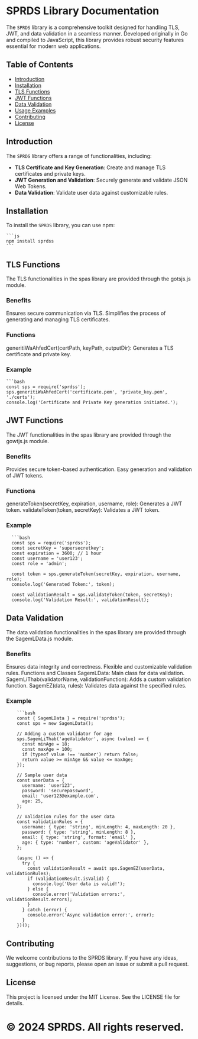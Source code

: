 # SPRDS Library Documentation

The `SPRDS` library is a comprehensive toolkit designed for handling TLS, JWT, and data validation in a seamless manner. Developed originally in Go and compiled to JavaScript, this library provides robust security features essential for modern web applications.

## Table of Contents

- [Introduction](#introduction)
- [Installation](#installation)
- [TLS Functions](#tls-functions)
- [JWT Functions](#jwt-functions)
- [Data Validation](#data-validation)
- [Usage Examples](#usage-examples)
- [Contributing](#contributing)
- [License](#license)

## Introduction

The `SPRDS` library offers a range of functionalities, including:

- **TLS Certificate and Key Generation**: Create and manage TLS certificates and private keys.
- **JWT Generation and Validation**: Securely generate and validate JSON Web Tokens.
- **Data Validation**: Validate user data against customizable rules.

## Installation

To install the `SPRDS` library, you can use npm:

    ```js
    npm install sprdss
    ```

## TLS Functions

The TLS functionalities in the spas library are provided through the gotsjs.js module.

### Benefits
Ensures secure communication via TLS.
Simplifies the process of generating and managing TLS certificates.

### Functions
generitiWaAhfedCert(certPath, keyPath, outputDir): Generates a TLS certificate and private key.

### Example
    ```bash
    const sps = require('sprdss');
    sps.generitiWaAhfedCert('certificate.pem', 'private_key.pem', './certs');
    console.log('Certificate and Private Key generation initiated.');


## JWT Functions

The JWT functionalities in the spas library are provided through the gowtjs.js module.

### Benefits
Provides secure token-based authentication.
Easy generation and validation of JWT tokens.

### Functions
generateToken(secretKey, expiration, username, role): Generates a JWT token.
validateToken(token, secretKey): Validates a JWT token.

### Example
      ```bash
      const sps = require('sprdss');
      const secretKey = 'supersecretkey';
      const expiration = 3600; // 1 hour
      const username = 'user123';
      const role = 'admin';
      
      const token = sps.generateToken(secretKey, expiration, username, role);
      console.log('Generated Token:', token);
      
      const validationResult = sps.validateToken(token, secretKey);
      console.log('Validation Result:', validationResult);

## Data Validation
The data validation functionalities in the spas library are provided through the SagemLData.js module.

### Benefits
Ensures data integrity and correctness.
Flexible and customizable validation rules.
Functions and Classes
SagemLData: Main class for data validation.
SagemLiThab(validatorName, validationFunction): Adds a custom validation function.
SagemEZ(data, rules): Validates data against the specified rules.

### Example
        ```bash
        const { SagemLData } = require('sprdss');
        const sps = new SagemLData();
        
        // Adding a custom validator for age
        sps.SagemLiThab('ageValidator', async (value) => {
          const minAge = 18;
          const maxAge = 100;
          if (typeof value !== 'number') return false;
          return value >= minAge && value <= maxAge;
        });
        
        // Sample user data
        const userData = {
          username: 'user123',
          password: 'securepassword',
          email: 'user123@example.com',
          age: 25,
        };
        
        // Validation rules for the user data
        const validationRules = {
          username: { type: 'string', minLength: 4, maxLength: 20 },
          password: { type: 'string', minLength: 8 },
          email: { type: 'string', format: 'email' },
          age: { type: 'number', custom: 'ageValidator' },
        };
        
        (async () => {
          try {
            const validationResult = await sps.SagemEZ(userData, validationRules);
            if (validationResult.isValid) {
              console.log('User data is valid!');
            } else {
              console.error('Validation errors:', validationResult.errors);
            }
          } catch (error) {
            console.error('Async validation error:', error);
          }
        })();
## Contributing
We welcome contributions to the SPRDS library. If you have any ideas, suggestions, or bug reports, please open an issue or submit a pull request.

## License
This project is licensed under the MIT License. See the LICENSE file for details.

# © 2024 SPRDS. All rights reserved.
